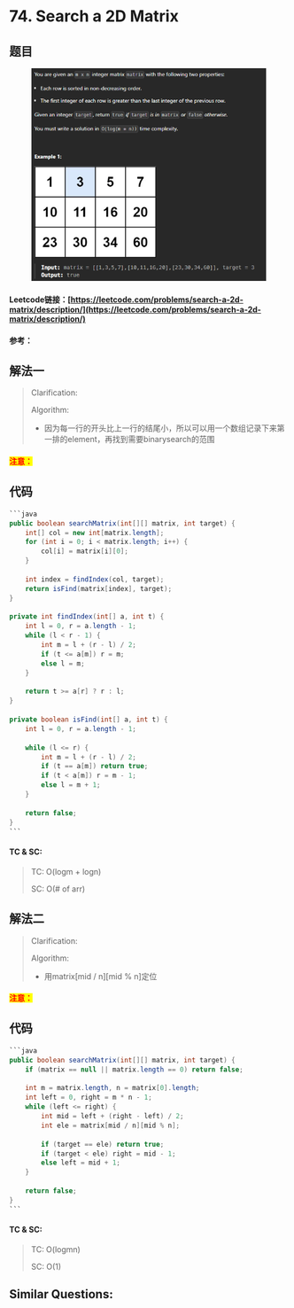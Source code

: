 # 74. Search a 2D Matrix

## 题目

<figure><img src="../../.gitbook/assets/image (1) (1) (1) (1) (1).png" alt=""><figcaption></figcaption></figure>

#### Leetcode链接：[https://leetcode.com/problems/search-a-2d-matrix/description/](https://leetcode.com/problems/search-a-2d-matrix/description/)

#### 参考：

## 解法一

> Clarification:&#x20;
>
> Algorithm:&#x20;
>
> * 因为每一行的开头比上一行的结尾小，所以可以用一个数组记录下来第一排的element，再找到需要binarysearch的范围

#### <mark style="color:red;">注意：</mark>

## 代码

````java
```java
public boolean searchMatrix(int[][] matrix, int target) {
    int[] col = new int[matrix.length];
    for (int i = 0; i < matrix.length; i++) {
        col[i] = matrix[i][0];
    }

    int index = findIndex(col, target);
    return isFind(matrix[index], target);
}

private int findIndex(int[] a, int t) {
    int l = 0, r = a.length - 1;
    while (l < r - 1) {
        int m = l + (r - l) / 2;
        if (t <= a[m]) r = m;
        else l = m;
    }

    return t >= a[r] ? r : l;
}

private boolean isFind(int[] a, int t) {
    int l = 0, r = a.length - 1;

    while (l <= r) {
        int m = l + (r - l) / 2;
        if (t == a[m]) return true;
        if (t < a[m]) r = m - 1;
        else l = m + 1;
    }

    return false;
}
```
````

#### TC & SC:&#x20;

> TC: O(logm + logn)
>
> SC: O(# of arr)

## 解法二

> Clarification:&#x20;
>
> Algorithm:&#x20;
>
> * 用matrix\[mid / n]\[mid % n]定位

#### <mark style="color:red;">注意：</mark>

## 代码

````java
```java
public boolean searchMatrix(int[][] matrix, int target) {
    if (matrix == null || matrix.length == 0) return false;

    int m = matrix.length, n = matrix[0].length;
    int left = 0, right = m * n - 1;
    while (left <= right) {
        int mid = left + (right - left) / 2;
        int ele = matrix[mid / n][mid % n];
        
        if (target == ele) return true;
        if (target < ele) right = mid - 1;
        else left = mid + 1;
    }

    return false;
}
```
````

#### TC & SC:&#x20;

> TC: O(logmn)
>
> SC: O(1)

## **Similar Questions:**&#x20;
